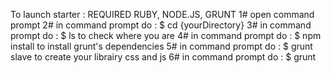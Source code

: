 To launch starter :
REQUIRED RUBY, NODE.JS, GRUNT
1# open command prompt
2# in command prompt do :
    $ cd {yourDirectory}
3# in command prompt do :
    $ ls
to check where you are
4# in command prompt do :
    $ npm install
to install grunt's dependencies
5# in command prompt do :
    $ grunt slave
to create your librairy css and js
6# in command prompt do :
    $ grunt